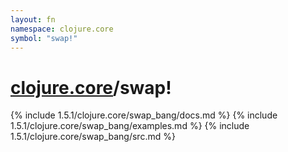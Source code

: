 ```yaml
---
layout: fn
namespace: clojure.core
symbol: "swap!"
---
```


# [clojure.core](../)/swap!

{% include 1.5.1/clojure.core/swap_bang/docs.md %}
{% include 1.5.1/clojure.core/swap_bang/examples.md %}
{% include 1.5.1/clojure.core/swap_bang/src.md %}

